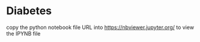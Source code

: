 # Diabetes

copy the python notebook file URL into https://nbviewer.jupyter.org/ to view the IPYNB file
